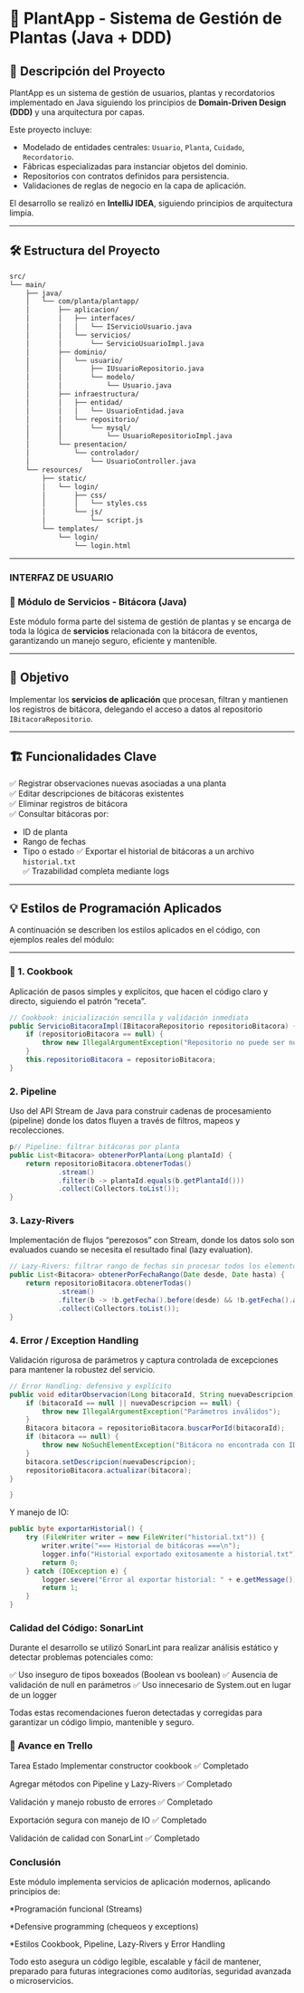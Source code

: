 
# 🌿 PlantApp - Sistema de Gestión de Plantas (Java + DDD)

## 📌 Descripción del Proyecto

PlantApp es un sistema de gestión de usuarios, plantas y recordatorios implementado en Java siguiendo los principios de **Domain-Driven Design (DDD)** y una arquitectura por capas.

Este proyecto incluye:

- Modelado de entidades centrales: `Usuario`, `Planta`, `Cuidado`, `Recordatorio`.
- Fábricas especializadas para instanciar objetos del dominio.
- Repositorios con contratos definidos para persistencia.
- Validaciones de reglas de negocio en la capa de aplicación.

El desarrollo se realizó en **IntelliJ IDEA**, siguiendo principios de arquitectura limpia.

---

## 🛠️ Estructura del Proyecto

```bash
src/
└── main/
    ├── java/
    │   └── com/planta/plantapp/
    │       ├── aplicacion/
    │       │   ├── interfaces/
    │       │   │   └── IServicioUsuario.java
    │       │   └── servicios/
    │       │       └── ServicioUsuarioImpl.java
    │       ├── dominio/
    │       │   └── usuario/
    │       │       ├── IUsuarioRepositorio.java
    │       │       └── modelo/
    │       │           └── Usuario.java
    │       ├── infraestructura/
    │       │   ├── entidad/
    │       │   │   └── UsuarioEntidad.java
    │       │   └── repositorio/
    │       │       └── mysql/
    │       │           └── UsuarioRepositorioImpl.java
    │       └── presentacion/
    │           └── controlador/
    │               └── UsuarioController.java
    └── resources/
        ├── static/
        │   └── login/
        │       ├── css/
        │       │   └── styles.css
        │       └── js/
        │           └── script.js
        └── templates/
            └── login/
                └── login.html
````

---
### INTERFAZ DE USUARIO
### 🚀 Módulo de Servicios - Bitácora (Java)

Este módulo forma parte del sistema de gestión de plantas y se encarga de toda la lógica de **servicios** relacionada con la bitácora de eventos, garantizando un manejo seguro, eficiente y mantenible.

---

## 🎯 Objetivo

Implementar los **servicios de aplicación** que procesan, filtran y mantienen los registros de bitácora, delegando el acceso a datos al repositorio `IBitacoraRepositorio`.

---

## 🏗️ Funcionalidades Clave

✅ Registrar observaciones nuevas asociadas a una planta  
✅ Editar descripciones de bitácoras existentes  
✅ Eliminar registros de bitácora  
✅ Consultar bitácoras por:
- ID de planta
- Rango de fechas
- Tipo o estado
  ✅ Exportar el historial de bitácoras a un archivo `historial.txt`  
  ✅ Trazabilidad completa mediante logs

---

## 💡 Estilos de Programación Aplicados

A continuación se describen los estilos aplicados en el código, con ejemplos reales del módulo:

---

### 🥘 1. Cookbook

Aplicación de pasos simples y explícitos, que hacen el código claro y directo, siguiendo el patrón “receta”.

```java
// Cookbook: inicialización sencilla y validación inmediata
public ServicioBitacoraImpl(IBitacoraRepositorio repositorioBitacora) {
    if (repositorioBitacora == null) {
        throw new IllegalArgumentException("Repositorio no puede ser nulo");
    }
    this.repositorioBitacora = repositorioBitacora;
}
```

### 2. Pipeline
   Uso del API Stream de Java para construir cadenas de procesamiento (pipeline) donde los datos fluyen a través de filtros, mapeos y recolecciones.

```java
p// Pipeline: filtrar bitácoras por planta
public List<Bitacora> obtenerPorPlanta(Long plantaId) {
    return repositorioBitacora.obtenerTodas()
            .stream()
            .filter(b -> plantaId.equals(b.getPlantaId()))
            .collect(Collectors.toList());
}

```
### 3. Lazy-Rivers
Implementación de flujos “perezosos” con Stream, donde los datos solo son evaluados cuando se necesita el resultado final (lazy evaluation).

```java
// Lazy-Rivers: filtrar rango de fechas sin procesar todos los elementos innecesarios
public List<Bitacora> obtenerPorFechaRango(Date desde, Date hasta) {
    return repositorioBitacora.obtenerTodas()
            .stream()
            .filter(b -> !b.getFecha().before(desde) && !b.getFecha().after(hasta))
            .collect(Collectors.toList());
}

``` 
### 4. Error / Exception Handling
Validación rigurosa de parámetros y captura controlada de excepciones para mantener la robustez del servicio.

```java
// Error Handling: defensivo y explícito
public void editarObservacion(Long bitacoraId, String nuevaDescripcion) {
    if (bitacoraId == null || nuevaDescripcion == null) {
        throw new IllegalArgumentException("Parámetros inválidos");
    }
    Bitacora bitacora = repositorioBitacora.buscarPorId(bitacoraId);
    if (bitacora == null) {
        throw new NoSuchElementException("Bitácora no encontrada con ID " + bitacoraId);
    }
    bitacora.setDescripcion(nuevaDescripcion);
    repositorioBitacora.actualizar(bitacora);
}

}
```
Y manejo de IO:

```java
public byte exportarHistorial() {
    try (FileWriter writer = new FileWriter("historial.txt")) {
        writer.write("=== Historial de bitácoras ===\n");
        logger.info("Historial exportado exitosamente a historial.txt");
        return 0;
    } catch (IOException e) {
        logger.severe("Error al exportar historial: " + e.getMessage());
        return 1;
    }
}

```
### Calidad del Código: SonarLint
Durante el desarrollo se utilizó SonarLint para realizar análisis estático y detectar problemas potenciales como:

✅ Uso inseguro de tipos boxeados (Boolean vs boolean)
✅ Ausencia de validación de null en parámetros
✅ Uso innecesario de System.out en lugar de un logger

Todas estas recomendaciones fueron detectadas y corregidas para garantizar un código limpio, mantenible y seguro.

### 📌 Avance en Trello
Tarea	Estado
Implementar constructor cookbook	✅ Completado

Agregar métodos con Pipeline y Lazy-Rivers	✅ Completado

Validación y manejo robusto de errores	✅ Completado

Exportación segura con manejo de IO	✅ Completado

Validación de calidad con SonarLint	✅ Completado


###  Conclusión
Este módulo implementa servicios de aplicación modernos, aplicando principios de:

*Programación funcional (Streams)

*Defensive programming (chequeos y exceptions)

*Estilos Cookbook, Pipeline, Lazy-Rivers y Error Handling

Todo esto asegura un código legible, escalable y fácil de mantener, preparado para futuras integraciones como auditorías, seguridad avanzada o microservicios.


